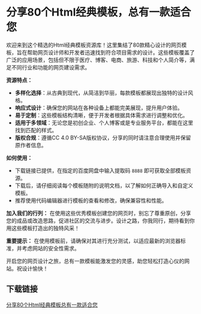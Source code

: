 # 分享80个Html经典模板，总有一款适合您

欢迎来到这个精选的Html经典模板资源库！这里集结了80款精心设计的网页模板，旨在帮助网页设计师和开发者迅速找到符合项目需求的设计。这些模板覆盖了广泛的应用场景，包括但不限于医疗、博客、电商、旅游、科技和个人简介等，满足不同行业和功能的网页建设需求。

**资源特点：**
- **多样化选择**：从古典到现代，从简洁到华丽，每款模板都展现出独特的设计风格。
- **响应式设计**：确保您的网站在各种设备上都能完美展现，提升用户体验。
- **易于定制**：这些模板结构清晰，便于开发者根据具体需求进行调整和优化。
- **适用于多领域**：无论您是初创企业、个人博客或是专业服务平台，都能在这里找到匹配的样式。
- **版权合规**：遵循CC 4.0 BY-SA版权协议，分享的同时请注意合理使用并保留原作者信息。

**如何使用：**
- 下载链接已提供，在指定的百度网盘中输入提取码 `8888` 即可获取全部模板资源。
- 下载后，请仔细阅读每个模板随附的说明文档，以了解如何正确导入和自定义模板。
- 推荐使用代码编辑器进行模板的查看和修改，确保兼容性和性能。

**加入我们的行列：**
在使用这些优秀模板创建您的网页时，别忘了尊重原创，分享您的成品或改造思路，促进社区的交流与进步。设计之路，你我同行，期待看到你用这些模板打造出的独特风采！

**重要提示：**
在使用模板前，请确保对其进行充分测试，以适应最新的浏览器标准，并考虑网站的安全性需求。

开启您的网页设计之旅，总有一款模板能激发您的灵感，助您轻松打造心仪的网站。祝设计愉快！

## 下载链接

[分享80个Html经典模板总有一款适合您](https://pan.quark.cn/s/15927c37aa59)
